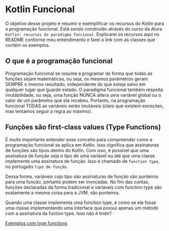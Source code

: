 # Kotlin Funcional

O objetivo desse projeto é resumir e exemplificar os recursos do Kotlin para a programação funcional.
Está sendo construído através do curso da Alura `Kotlin: recursos do paradigma funcional`.
Explicarei os recursos aqui no README conforme meu entendimento e farei o link com as classes que contém os exemplos.

## O que é a programação funcional

Programação funcional se resume a programar de forma que todas as funções sejam matemáticas, ou seja, os mesmos parâmetros
geram SEMPRE o mesmo resultado, independente do que esteja salvo em qualquer lugar que guarde estado. O paradigma funcional
também respeita imutabilidade, ou seja, uma função NUNCA altera uma variável global ou o valor de um parâmetro que ela recebeu.
Portanto, na programação funcional TODAS as variáveis serão imutáveis (claro que existem exceções, mas tentamos
seguir a regra ao máximo). 

## Funções são first-class values (Type Functions)

É muito importante entender esse conceito para compreender como a programação funcional se aplica em Kotlin.
Isso significa que assinaturas de funções são tipos dentro do Kotlin. Com isso, é possível que uma assinatura
de função seja o tipo de uma variável ou até que uma classe implemente uma assinatura de função. Isso é chamado
de `function type`, no português `tipo de função`.

Dessa forma, variáveis cujo tipo são assinaturas de função são ponteiros para uma função, portanto podem ser invocadas.
No fim das contas, funções declaradas da forma tradicional e variáveis com function type são exatamente a mesma coisa 
para a JVM, são ponteiros.

Quando uma classe implementa uma function type, é como se ela fosse uma classe implementando uma interface que possui
apenas um método com a assinatura da fuction type. Isso não é lindo?

[Exemplos com type functions](src/main/kotlin/TypeFunctions.kt)